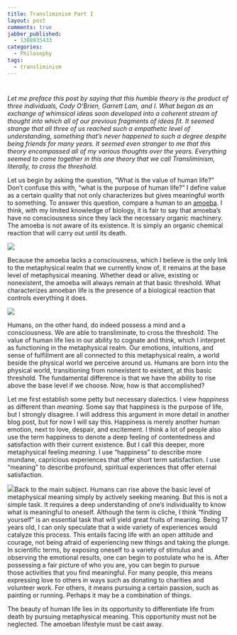 ```yaml
---
title: Transliminism Part I 
layout: post
comments: true
jabber_published:
  - 1308935433
categories:
  - Philosophy
tags:
  - transliminism
---
```

# 

*Let me preface this post by saying that this humble theory is the product of three individuals, Cody O’Brien, Garrett Lam, and I. What began as an exchange of whimsical ideas soon developed into a coherent stream of thought into which all of our previous fragments of ideas fit. It seemed strange that all three of us reached such a empathetic level of understanding, something that’s never happened to such a degree despite being friends for many years. It seemed even stranger to me that this theory encompassed all of my various thoughts over the years. Everything seemed to come together in this one theory that we call Transliminism, literally, to cross the threshold.*

Let us begin by asking the question, “What is the value of human life?” Don’t confuse this with, “what is the purpose of human life?” I define value as a certain quality that not only characterizes but gives meaningful worth to something. To answer this question, compare a human to an [amoeba][1]. I think, with my limited knowledge of biology, it is fair to say that amoeba’s have no consciousness since they lack the necessary organic machinery. The amoeba is not aware of its existence. It is simply an organic chemical reaction that will carry out until its death.

 [1]: http://en.wikipedia.org/wiki/Amoeba_(genus)

![][2]

 [2]: http://www.harveyxia.com/wordpress/wp-content/uploads/2011/06/meaning-graph.png

Because the amoeba lacks a consciousness, which I believe is the only link to the metaphysical realm that we currently know of, it remains at the base level of metaphysical meaning. Whether dead or alive, existing or nonexistent, the amoeba will always remain at that basic threshold. What characterizes amoeban life is the presence of a biological reaction that controls everything it does.

![][3]

 [3]: http://t0.gstatic.com/images?q=tbn:ANd9GcRXP-l4UIaJKFtJqLnp_eISUR8szRs9NxDZ0doC8Zp42o7x30R1wA&t=1

Humans, on the other hand, do indeed possess a mind and a consciousness. We are able to transliminate, to cross the threshold. The value of human life lies in our ability to cognate and think, which I interpret as functioning in the metaphysical realm. Our emotions, intuitions, and sense of fulfillment are all connected to this metaphysical realm, a world beside the physical world we perceive around us. Humans are born into the physical world, transitioning from nonexistent to existent, at this basic threshold. The fundamental difference is that we have the ability to rise above the base level if we choose. Now, how is that accomplished?

Let me first establish some petty but necessary dialectics. I view *happiness* as different than *meaning*. Some say that happiness is the purpose of life, but I strongly disagree. I will address this argument in more detail in another blog post, but for now I will say this. Happiness is merely another human emotion, next to love, despair, and excitement. I think a lot of people also use the term happiness to denote a deep feeling of contentedness and satisfaction with their current existence. But I call this deeper, more metaphysical feeling *meaning*. I use “happiness” to describe more mundane, capricious experiences that offer short term satisfaction. I use “meaning” to describe profound, spiritual experiences that offer eternal satisfaction.

![][4]Back to the main subject. Humans can rise above the basic level of metaphysical meaning simply by actively seeking meaning. But this is not a simple task. It requires a deep understanding of one’s individuality to know what is meaningful to oneself. Although the term is cliche, I think “finding yourself” is an essential task that will yield great fruits of meaning. Being 17 years old, I can only speculate that a wide variety of experiences would catalyze this process. This entails facing life with an open attitude and courage, not being afraid of experiencing new things and taking the plunge. In scientific terms, by exposing oneself to a variety of stimulus and observing the emotional results, one can begin to postulate who he is. After possessing a fair picture of who you are, you can begin to pursue those activities that you find meaningful. For many people, this means expressing love to others in ways such as donating to charities and volunteer work. For others, it means pursuing a certain passion, such as painting or running. Perhaps it may be a combination of things.

 [4]: http://www.google.com/url?source=imgres&ct=img&q=http://www.motley-focus.com/death.jpg&sa=X&ei=RMEETu63JIjX0QG13pCDCw&ved=0CAQQ8wc&usg=AFQjCNEvgDmCjxV4shVEli924PwS7KIptw

The beauty of human life lies in its opportunity to differentiate life from death by pursuing metaphysical meaning. This opportunity must not be neglected. The amoeban lifestyle must be cast away.
